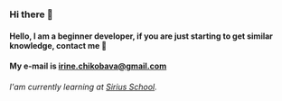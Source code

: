### Hi there 👋


#### Hello, I am a beginner developer, if you are just starting to get similar knowledge, contact me 🔽

#### My e-mail is irine.chikobava@gmail.com

###### I'am currently learning at [Sirius School](https://siriushub.be/).

###### 
<!--
**Irinola79/Irinola79** is a ✨ _special_ ✨ repository because its `README.md` (this file) appears on your GitHub profile.

Here are some ideas to get you started:

- 🔭 I’m currently selfemploid
- 🌱 I’m currently learning ...
- 👯 I’m looking to collaborate on ...
- 🤔 I’m looking for help with ...
- 💬 Ask me about ...
- 📫 How to reach me: ...
- 😄 Pronouns: ...
- ⚡ Fun fact: ...
-->
